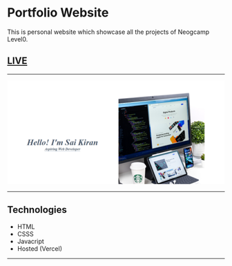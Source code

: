 # Portfolio Website

This is personal website which showcase all the projects of Neogcamp Level0.


## [LIVE](https://portfolioskn054.netlify.app/)

---

![Demo](./Images/Mark3.PNG)

---

## Technologies

- HTML
- CSSS
- Javacript
- Hosted (Vercel)

---


